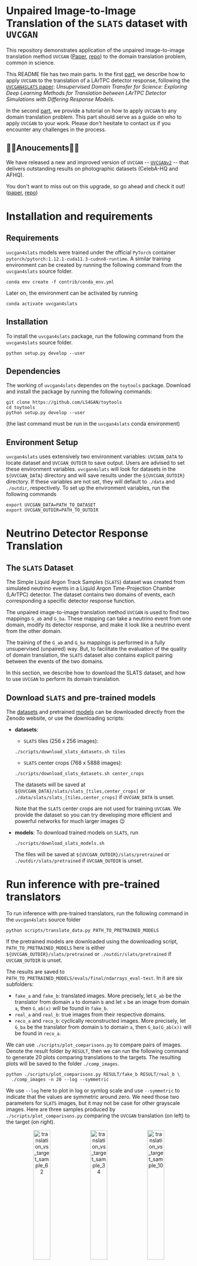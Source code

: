 # Unpaired Image-to-Image Translation of the `SLATS` dataset with `UVCGAN`

This repository demonstrates application of the unpaired image-to-image 
translation method `UVCGAN` ([Paper][uvcgan_paper], [repo][uvcgan_repo]) 
to the domain translation problem, common in science.

This README file has two main parts. In the first 
[part](#neutrino-detector-response-translation), we describe how to 
apply `UVCGAN` to the translation of a LArTPC detector response, following 
the [`UVCGAN4SLATS` paper][uvcgan_paper]: _Unsupervised Domain Transfer 
for Science: Exploring Deep Learning Methods for Translation between LArTPC 
Detector Simulations with Differing Response Models_.

In the second [part](#train-your-own-model), we provide a tutorial on how 
to apply `UVCGAN` to any domain translation problem. This part should serve 
as a guide on who to apply `UVCGAN` to your work. Please don't hesitate to 
contact us if you encounter any challenges in the process.

## :tada::tada:Anoucements:tada::tada:
We have released a new and improved version of `UVCGAN` -- 
[`UVCGANv2`][uvcgan2_repo] -- that delivers outstanding results on 
photographic datasets (CelebA-HQ and AFHQ).

You don't want to miss out on this upgrade, so go ahead and check it out!
([paper][uvcgan2_paper], [repo][uvcgan2_repo])


# Installation and requirements

## Requirements

`uvcgan4slats` models were trained under the official `PyTorch` container
`pytorch/pytorch:1.12.1-cuda11.3-cudnn8-runtime`. A similar training
environment can be created by running the following command from the
`uvcgan4slats` source folder.
```
conda env create -f contrib/conda_env.yml
```
Later on, the environment can be activated by running
```
conda activate uvcgan4slats
```

## Installation

To install the `uvcgan4slats` package, run the following command from the
`uvcgan4slats` source folder.
```
python setup.py develop --user
```

## Dependencies

The working of `uvcgan4slats` dependes on the `toytools` package. Download and
install the package by running the following commands:
```
git clone https://github.com/LS4GAN/toytools
cd toytools
python setup.py develop --user
```
(the last command must be run in the `uvcgan4slats` conda environment)

## Environment Setup

`uvcgan4slats` uses extensively two environment variables: `UVCGAN_DATA` to
locate dataset and `UVCGAN_OUTDIR` to save output. Users are advised to set
these environment variables. `uvcgan4slats` will look for datasets in the
`${UVCGAN_DATA}` directory and will save results under the `${UVCGAN_OUTDIR}`
directory. If these variables are not set, they will default to `./data` and
`./outdir`, respectively. To set up the environment variables, run the
following commands
```
export UVCGAN_DATA=PATH_TO_DATASET
export UVCGAN_OUTDIR=PATH_TO_OUTDIR
```

# Neutrino Detector Response Translation

## The `SLATS` Dataset
The Simple Liquid Argon Track Samples (`SLATS`) dataset was created from 
simulated neutrino events in a Liquid Argon Time-Projection Chamber (LArTPC) 
detector. The dataset contains two domains of events, each corresponding a 
specific detector response function.

The unpaired image-to-image translation method `UVCGAN` is used to find two 
mappings `G_ab` and `G_ba`. These mapping can take a neutrino event from one 
domain, modify its detector response, and make it look like a neutrino event 
from the other domain.

The training of the `G_ab` and `G_ba` mappings is performed in a fully 
unsupervised (unpaired) way. But, to facilitate the evaluation of the quality 
of domain translation, the `SLATS` dataset also contains explicit pairing 
between the events of the two domains.

In this section, we describe how to download the SLATS dataset, and how to use 
`UVCGAN` to perform its domain translation.

## Download `SLATS` and pre-trained models
The [datasets](https://zenodo.org/record/7809108) and pretrained
[models](https://zenodo.org/record/7853835) can be downloaded directly from
the Zenodo website, or use the downloading scripts:
- **datasets**:
  - `SLATS` tiles (256 x 256 images):
  ```
  ./scripts/download_slats_datasets.sh tiles
  ```
  - `SLATS` center crops (768 x 5888 images):
  ```
  ./scripts/download_slats_datasets.sh center_crops
  ```
  The datasets will be saved at
  `${UVCGAN_DATA}/slats/slats_[tiles,center_crops]` or
  `./data/slats/slats_[tiles,center_crops]` if `UVCGAN_DATA` is unset.

  Note that the `SLATS` center crops are not used for training `UVCGAN`. We
  provide the dataset so you can try developing more efficient and powerful
  networks for much larger images :wink:
- **models**:
  To download trained models on `SLATS`, run
  ```
  ./scripts/download_slats_models.sh
  ```
  The files will be saved at `${UVCGAN_OUTDIR}/slats/pretrained` or
  `./outdir/slats/pretrained` if `UVCGAN_OUTDIR` is unset.

# Run inference with pre-trained translators
To run inference with pre-trained translators, run the following command in
the `uvcgan4slats` source folder
```
python scripts/translate_data.py PATH_TO_PRETRAINED_MODELS
```
If the pretrained models are downloaded using the downloading script,
`PATH_TO_PRETRAINED_MODELS` here is either
`${UVCGAN_OUTDIR}/slats/pretrained` or `./outdir/slats/pretrained` if
`UVCGAN_OUTDIR` is unset.

The results are saved to
`PATH_TO_PRETRAINED_MODELS/evals/final/ndarrays_eval-test`. In it are six
subfolders:
- `fake_a` and `fake_b`: translated images.
  More precisely, let `G_ab` be the translator from domain `a` to domain `b`
  and let `x` be an image from domain `a`, then `G_ab(x)` will be found in
  `fake_b`.
- `real_a` and `real_b`: true images from their respective domains.
- `reco_a` and `reco_b`: cyclically reconstructed images.
  More precisely, let `G_ba` be the translator from domain `b` to domain `a`,
  then `G_ba(G_ab(x))` will be found in `reco_a`.

We can use `./scripts/plot_comparisons.py` to compare pairs of images. Denote
the result folder by `RESULT`, then we can run the following command to
generate 20 plots comparing translations to the targets. The resulting plots
will be saved to the folder `./comp_images`.
```
python ./scripts/plot_comparisons.py RESULT/fake_b RESULT/real_b \
  ./comp_images -n 20 --log --symmetric
```
We use `--log` here to plot in log or symlog scale and use `--symmetric` to
indicate that the values are symmetric around zero. We need those two
parameters for `SLATS` images, but it may not be case for other grayscale
images.
Here are three samples produced by `./scripts/plot_comparisons.py` comparing
the `UVCGAN` translation (on left) to the target (on right).
<p align="center">
  <img src="https://github.com/LS4GAN/gallery/blob/main/uvcgan4slats/img_comparison/sample_62.png" width="30%" title="translation_vs_target_sample_62">
  <img src="https://github.com/LS4GAN/gallery/blob/main/uvcgan4slats/img_comparison/sample_34.png" width="30%" title="translation_vs_target_sample_34">
  <img src="https://github.com/LS4GAN/gallery/blob/main/uvcgan4slats/img_comparison/sample_107.png" width="30%" title="translation_vs_target_sample_10">
</p>

# Train your own model
In this part, we demonstrate how to train `UVCGAN` model on your own dataset. 
We will discuss three topics: Prepare the dataset, Pre-train the generators 
(optional), and Train I2I translation.

For the generator pre-training and image-to-image translation training, we 
will use `SLATS` scripts as examples:
```
scripts/slats/pretrain_slats-256.py
scripts/slats/train_slats-256.py
```
We recommend the following approach when adapting UVCGAN to you needs. Start 
with one of the provided example scripts. Make minimal modifications to make it 
work for your problem. Once it is working -- further customize the model 
configuration to achieve the best results.

## 0. Dataset
Please organized your dataset as follows:
```bash
PATH/TO/YOUR/DATASET
├── train
│   ├── DOMAIN_A
│   └── DOMAIN_B
└── test
    ├── DOMAIN_A
    └── DOMAIN_B
```
where `PATH/TO/YOUR/DATASET` is the [dataset location][dataset_location] and
`DOMAIN_A` and `DOMAIN_B` are the [domain names][domain_names].

To make the training scripts, `pretrain_slats-256.py` and 
`train_slats-256.py`, work with your dataset, they will 
require minimal modifications. In essense, each script contains a python 
dictionary describing the training configuration. You would need to 
modify the data section of that dictionary to make it work with your dataset.
The exact modification will depend on the format of your dataset.

### 0.1 Natural images
  This repository is primarily focused on scientific datasets. If your dataset 
  is made of natural images in common formats (`jepg`, `png`, `webp`, 
  [etc.][image_ext]), you may find it more useful to take one of the 
  [`UVCGAN`][uvcgan_repo] or [`UVCGANv2`][uvcgan2_repo] training scripts as a 
  staring point.
  
  To make those scripts work with your dataset, simply modify the path parameter 
  of the data configuration. The path should to point to the location of your 
  dataset on a disk.
### 0.2 Compressed `NumPy` arrays (saved with extension `*.npz`)
  We provide two examples of the data configurations that support the loading of 
  `npz` arrays:
  1. Plain loading of `NumPy` arrays. The script [`dataloading.py`][dataloading] 
  demonstrates data configuration, suitable for loading of the `NumPy` arrays. 
  This script loads data samples from the `SLATS` dataset.
  1. Loading `NumPy` and performing additional transformations. The script 
  [`dataloading_transform.py`][dataloading_transform] shows an example of the data 
  configuration, supporting user-defined transformations. This script is adapted 
  from the [BRaTS 2021 Task 1 dataset][MRI_dataset].
  1. Customized dataset. If you are working with a custom dataset that does not 
  fall into the previous two categories, you will need to implememt your own 
  `PyTorch` dataset and place it to 
  [`./uvcgan/data/datasets`](./uvcgan/data/datasets). Then, modify the 
  `select_dataset` function of [`./uvcgan/data/data.py`](./uvcgan/data/data.py) to 
  support the usage of the custom dataset.

## 1. Pretraining (optional but recommended)
Unpaired image-to-image translation presents a significant challenge. As such,
it may be advantageous to start the training with prepared networks, rather
than randomly initialized ones. And the advantange of pre-training is
confirmed by multiple works (see section 5.3 of the
[`UVCGAN` paper][uvcgan_paper] for more
information). 

There are a number of ways for pre-training. Here for `SLATS`,
we use the BERT-like pretraining approach. We subdivide each image into a grid
of 32 x 32 blocks and randomly replace the all values in 40% of the blocks
with zero. Then, we train a generator to fill in the blanks on the two domains
jointly. This generator is then used to initialize both generators for the
translation training. For more detail of pre-training on `SLATS`, see section
3.3.1 of the [`UVCGAN4SLATS` paper][uvcgan4slats_paper].

The script [`pretrain_slats-256.py`](./scripts/slats/pretrain_slats-256.py) 
can be used for `SLATS` pre-training. If you need to adapt this script for 
your own dataset, consider the modification of the following configuration 
options:
- data configuration, or just dataset location and domain names for simpler 
cases.
- `label`
- `outdir`.

The pre-training script can be run as:
```
python ./script/slats/pretrain_slats-256.py
```
The type of the generator and batch size can be configured using command-line 
flags `--gen` and `--batch_size`, respectively. All the other parameters (e.g. 
generator/discriminator, optimizer, scheduler, masking, etc.) can be modified 
directly in the script.

## 2. Training

Similar to the pre-training, you can initiate the SLATS I2I translation training
with the script [`train_slats-256.py`](./script/slats/train_slats-256.py).

Likewise, to modify this script for your own dataset, change the following 
configuration options:
- data configuration, or just dataset location and domain names, for simpler cases.
- `label`
- `outdir`
- `transfer`. The `transfer` configuration specifies how to load the pre-trained 
generators. If you chose not to do the pre-training, set this option to None. 
Otherwise, modify the path to the pre-trained model.

The I2I training can be started with:
```
python ./script/slats/train_slats-256.py
```

### 2.1 Key hyper-parameters for optimal performance
Please consider tuning the following parameters for better result:
1. **cycle-consistency loss coefficient `--lambda-cycle`**:
  Equal to $\lambda_{\textrm{cyc}}$ in section 3.1 of the
  [`UVCGAN` paper][uvcgan_paper], and $\lambda_{a}$ and $\lambda_{b}$ in
  section 3.3.2 of the [`UVCGAN4SLATS` paper][uvcgan4slats_paper].
1. **learning rates `--lr-gen` and `--lr-disc`**:
  See dicussion in section 3.3.2 of the
  [`UVCGAN4SLATS` paper][uvcgan4slats_paper].
1. **discriminator gradient penalty `--gp-constant` and `--gp-lambda`**:
  In section 3.3 of the [`UVCGAN` paper][uvcgan_paper] and section 3.3.2 of
  the [`UVCGAN4SLATS` paper][uvcgan4slats_paper], we have `gp-constant`
  $=\gamma$ and `gp-lambda` $=\lambda_{\textrm{GP}}$.




<!---References and Citations -->
[uvcgan4slats_paper]: https://arxiv.org/abs/2304.12858
[uvcgan_paper]: https://openaccess.thecvf.com/content/WACV2023/html/Torbunov_UVCGAN_UNet_Vision_Transformer_Cycle-Consistent_GAN_for_Unpaired_Image-to-Image_Translation_WACV_2023_paper.html
[uvcgan_repo]: https://github.com/LS4GAN/uvcgan
[uvcgan2_paper]: https://arxiv.org/abs/2303.16280
[uvcgan2_repo]: https://github.com/LS4GAN/uvcgan2
[dataset_location]: https://github.com/pphuangyi/uvcgan4slats/blob/2ce2ec607c68a3d9d382659b515e28960ae6dd67/scripts/slats/pretrain_slats-256.py#L64
[domain_names]: https://github.com/pphuangyi/uvcgan4slats/blob/2ce2ec607c68a3d9d382659b515e28960ae6dd67/scripts/slats/pretrain_slats-256.py#L69
[label]: https://github.com/pphuangyi/uvcgan4slats/blob/2ce2ec607c68a3d9d382659b515e28960ae6dd67/scripts/slats/pretrain_slats-256.py#L111
[outdir]: https://github.com/pphuangyi/uvcgan4slats/blob/2ce2ec607c68a3d9d382659b515e28960ae6dd67/scripts/slats/pretrain_slats-256.py#L112
[transfer]: https://github.com/pphuangyi/uvcgan4slats/blob/8593953347dbeab747319b5776c475750f88659a/scripts/slats/train_slats-256.py#L154
[MRI_dataset]: https://www.kaggle.com/datasets/dschettler8845/brats-2021-task1
[image_ext]: https://pytorch.org/vision/main/_modules/torchvision/datasets/folder.html
[dataloading]: ./examples/dataloading/dataloading.py
[dataloading_transform]: ./examples/dataloading/dataloading_transform.py
